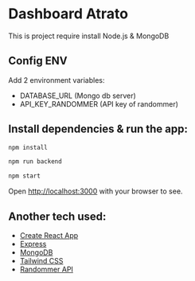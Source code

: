 # Dashboard Atrato

This is project require install Node.js & MongoDB

## Config ENV
Add 2 environment variables:
- DATABASE_URL (Mongo db server)
- API_KEY_RANDOMMER (API key of randommer)


## Install dependencies & run the app:

```bash
npm install

npm run backend

npm start
```

Open [http://localhost:3000](http://localhost:3000) with your browser to see.


## Another tech used:

- [Create React App](https://create-react-app.dev/)
- [Express](https://expressjs.com/)
- [MongoDB](https://www.mongodb.com/)
- [Tailwind CSS](https://tailwindcss.com)
- [Randommer API](https://randommer.io)
